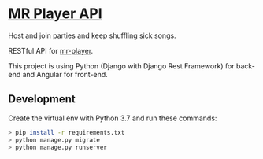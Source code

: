 # [MR Player API](https://mrplayer.savandbros.com)

Host and join parties and keep shuffling sick songs.

RESTful API for [mr-player](https://github.com/AmirSavand/mr-player).

This project is using Python (Django with Django Rest Framework) for back-end and Angular for front-end.

## Development

Create the virtual env with Python 3.7 and run these commands:

```bash
> pip install -r requirements.txt
> python manage.py migrate
> python manage.py runserver
```

